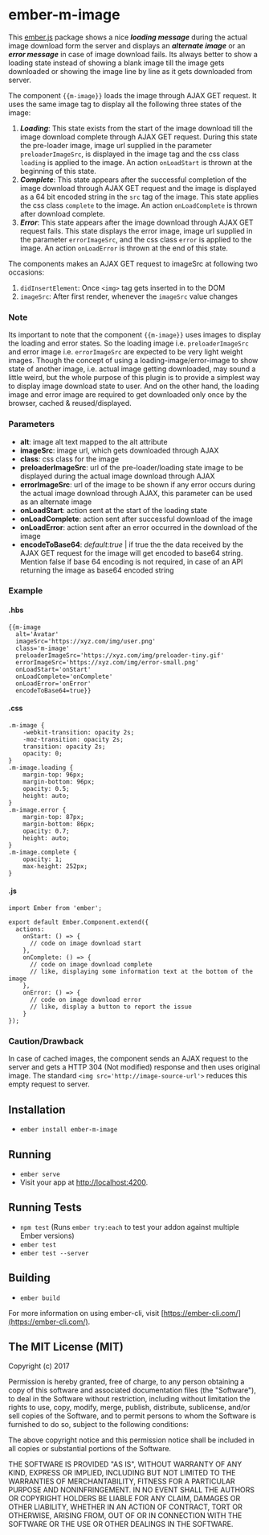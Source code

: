 # ember-m-image

This [ember.js](https://emberjs.com/) package shows a nice ***loading message*** during the actual image download form the server and displays an ***alternate image*** or an ***error message*** in case of image download fails. Its always better to show a loading state instead of showing a blank image till the image gets downloaded or showing the image line by line as it gets downloaded from server. 

The component `{{m-image}}` loads the image through AJAX GET request. It uses the same image tag to display all the following three states of the image: 

 1. ***Loading***: This state exists from the start of the image download till the image download complete through AJAX GET request. During this state the pre-loader image, image url supplied in the parameter `preloaderImageSrc`, is displayed in the image tag and the css class `loading` is applied to the image. An action `onLoadStart` is thrown at the beginning of this state.
 2. ***Complete***: This state appears after the successful completion of the image download through AJAX GET request and the image is displayed as a 64 bit encoded string in the `src` tag of the image. This state applies the css class `complete` to the image. An action `onLoadComplete` is thrown after download complete.
 3. ***Error***: This state appears after the image download through AJAX GET request fails. This state displays the error image, image url supplied in the parameter `errorImageSrc`,  and the css class `error` is applied to the image. An action `onLoadError` is thrown at the end of this state.

The components makes an AJAX GET request to imageSrc at following two occasions: 

 1. `didInsertElement`: Once `<img>` tag gets inserted in to the DOM
 2. `imageSrc`: After first render, whenever the `imageSrc` value changes 

### Note 
Its important to note that the component `{{m-image}}` uses images to display the loading and error states. So the loading image i.e. `preloaderImageSrc` and error image i.e. `errorImageSrc` are expected to be very light weight images. Though the concept of using a loading-image/error-image to show state of another image, i.e. actual image getting downloaded, may sound a little weird, but the whole purpose of this plugin is to provide a simplest way to display image download state to user. And on the other hand, the loading image and error image are required to get downloaded only once by the browser, cached & reused/displayed.

### Parameters

 - **alt**: image alt text mapped to the alt attribute 
 - **imageSrc**: image url, which gets downloaded through AJAX 
 - **class**: css class for the image 
 - **preloaderImageSrc**: url of the pre-loader/loading state image to be displayed during the actual image download through AJAX
 - **errorImageSrc**: url of the image to be shown if any error occurs during the actual image download through AJAX, this parameter can be used as an alternate image
 - **onLoadStart**: action sent at the start of the loading state
 - **onLoadComplete**: action sent after successful download of the image
 - **onLoadError**: action sent after an error occurred in the download of the image
 - **encodeToBase64**: *default:true* | if true the the data received by the AJAX GET request for the image will get encoded to base64 string. Mention false if base 64 encoding is not required, in case of an API returning the image as base64 encoded string

### Example

#### .hbs

    {{m-image 
      alt='Avatar'
      imageSrc='https://xyz.com/img/user.png'
      class='m-image'   
      preloaderImageSrc='https://xyz.com/img/preloader-tiny.gif'
      errorImageSrc='https://xyz.com/img/error-small.png'
      onLoadStart='onStart'
      onLoadComplete='onComplete'
      onLoadError='onError'
      encodeToBase64=true}}

#### .css

    .m-image {
	    -webkit-transition: opacity 2s;
	    -moz-transition: opacity 2s;
	    transition: opacity 2s;
	    opacity: 0;
    }
    .m-image.loading {
	    margin-top: 96px;
	    margin-bottom: 96px;
	    opacity: 0.5;
	    height: auto;
    }
    .m-image.error {
	    margin-top: 87px;
	    margin-bottom: 86px;
	    opacity: 0.7;
	    height: auto;
    }
    .m-image.complete {
	    opacity: 1;
	    max-height: 252px;
    }

#### .js

    import Ember from 'ember';
    
    export default Ember.Component.extend({
      actions:
        onStart: () => {
	      // code on image download start 
        },
        onComplete: () => {
	      // code on image download complete
	      // like, displaying some information text at the bottom of the image 
        },
        onError: () => {
	      // code on image download error
	      // like, display a button to report the issue 
        }
    });

### Caution/Drawback
In case of cached images, the component sends an AJAX request to the server and gets a HTTP 304 (Not modified) response and then uses original image. The standard `<img src='http://image-source-url'>` reduces this empty request to server. 

## Installation

* `ember install ember-m-image`

## Running

* `ember serve`
* Visit your app at [http://localhost:4200](http://localhost:4200).

## Running Tests

* `npm test` (Runs `ember try:each` to test your addon against multiple Ember versions)
* `ember test`
* `ember test --server`

## Building

* `ember build`

For more information on using ember-cli, visit [https://ember-cli.com/](https://ember-cli.com/).

## The MIT License (MIT)

Copyright (c) 2017

Permission is hereby granted, free of charge, to any person obtaining a copy of this software and associated documentation files (the "Software"), to deal in the Software without restriction, including without limitation the rights to use, copy, modify, merge, publish, distribute, sublicense, and/or sell copies of the Software, and to permit persons to whom the Software is furnished to do so, subject to the following conditions:

The above copyright notice and this permission notice shall be included in all copies or substantial portions of the Software.

THE SOFTWARE IS PROVIDED "AS IS", WITHOUT WARRANTY OF ANY KIND, EXPRESS OR IMPLIED, INCLUDING BUT NOT LIMITED TO THE WARRANTIES OF MERCHANTABILITY, FITNESS FOR A PARTICULAR PURPOSE AND NONINFRINGEMENT. IN NO EVENT SHALL THE AUTHORS OR COPYRIGHT HOLDERS BE LIABLE FOR ANY CLAIM, DAMAGES OR OTHER LIABILITY, WHETHER IN AN ACTION OF CONTRACT, TORT OR OTHERWISE, ARISING FROM, OUT OF OR IN CONNECTION WITH THE SOFTWARE OR THE USE OR OTHER DEALINGS IN THE SOFTWARE.


